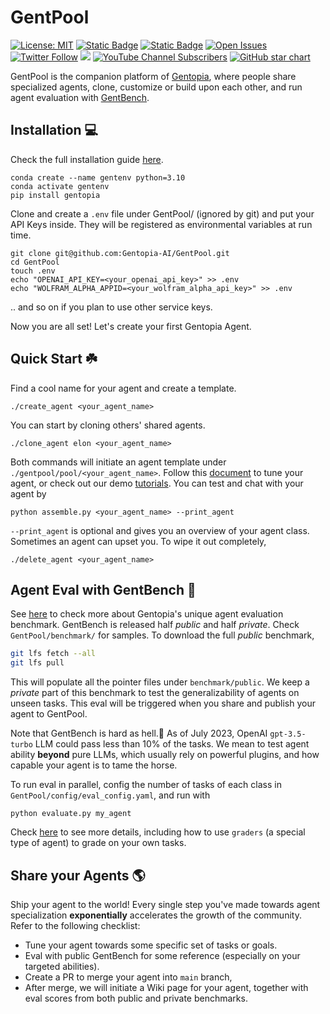 # GentPool
[![License: MIT](https://img.shields.io/badge/License-MIT-yellow.svg)](https://opensource.org/licenses/MIT)
[![Static Badge](https://img.shields.io/badge/Documentation-8A2BE2)](https://gentopia.readthedocs.io/en/latest/gentpool.html)
[![Static Badge](https://img.shields.io/badge/Gentopia-873503)](https://github.com/Gentopia-AI/Gentopia)
[![Open Issues](https://img.shields.io/github/issues-raw/Gentopia-AI/GentPool)](https://github.com/Gentopia-AI/GentPool/issues)
[![Twitter Follow](https://img.shields.io/twitter/follow/GentopiaAI)](https://twitter.com/GentopiaAI)
[![](https://dcbadge.vercel.app/api/server/ASPP9MY9QK?compact=true&style=flat)](https://discord.gg/ASPP9MY9QK)
[![YouTube Channel Subscribers](https://img.shields.io/youtube/channel/subscribers/UC9QCjcsHJVKjKZ2Zmrq83vA)](https://www.youtube.com/channel/UC9QCjcsHJVKjKZ2Zmrq83vA)
[![GitHub star chart](https://img.shields.io/github/stars/Gentopia-AI/GentPool?style=social)](https://star-history.com/Gentopia-AI/GentPool)

GentPool is the companion platform of [Gentopia](https://github.com/Gentopia-AI/Gentopia), where people share specialized agents, clone, customize or build upon each other, and run agent evaluation with [GentBench](https://gentopia.readthedocs.io/en/latest/gentpool.html#agent-evaluation).

## Installation 💻
Check the full installation guide [here](https://gentopia.readthedocs.io/en/latest/installation.html).
```
conda create --name gentenv python=3.10
conda activate gentenv
pip install gentopia
```
Clone and create a `.env` file under GentPool/ (ignored by git) and put your API Keys inside. They will be registered as environmental variables at run time.
```
git clone git@github.com:Gentopia-AI/GentPool.git
cd GentPool
touch .env
echo "OPENAI_API_KEY=<your_openai_api_key>" >> .env
echo "WOLFRAM_ALPHA_APPID=<your_wolfram_alpha_api_key>" >> .env
```
.. and so on if you plan to use other service keys. 

Now you are all set! Let's create your first Gentopia Agent.
## Quick Start ☘️
Find a cool name for your agent and create a template.
```
./create_agent <your_agent_name> 
```
You can start by cloning others' shared agents.
```
./clone_agent elon <your_agent_name> 
```
Both commands will initiate an agent template under `./gentpool/pool/<your_agent_name>`. Follow this [document](https://gentopia.readthedocs.io/en/latest/quick_start.html) to tune your agent, or check out our demo [tutorials](https://www.youtube.com/channel/UC9QCjcsHJVKjKZ2Zmrq83vA).  You can test and chat with your agent by 
```
python assemble.py <your_agent_name> --print_agent
```
`--print_agent` is optional and gives you an overview of your agent class. \
Sometimes an agent can upset you. To wipe it out completely,
```
./delete_agent <your_agent_name> 
```

## Agent Eval with GentBench 🥇
See [here](https://gentopia.readthedocs.io/en/latest/gentpool.html#agent-evaluation) to check more about Gentopia's unique agent evaluation benchmark. GentBench is released half *public* and half *private*. Check `GentPool/benchmark/` for samples. 
To download the full *public* benchmark, 
```sh
git lfs fetch --all
git lfs pull
```
This will populate all the pointer files under `benchmark/public`. We keep a *private* part of this benchmark to test the generalizability of agents on unseen tasks. This eval will be triggered when you share and publish your agent to GentPool.

Note that GentBench is hard as hell.👻 As of July 2023, OpenAI `gpt-3.5-turbo` LLM could pass less than 10% of the tasks. We mean to test agent ability **beyond** pure LLMs, which usually rely on powerful plugins, and how capable your agent is to tame the horse.

To run eval in parallel, config the number of tasks of each class in `GentPool/config/eval_config.yaml`, and run with 
```
python evaluate.py my_agent
```
Check [here](https://gentopia.readthedocs.io/en/latest/gentpool.html#running-eval) to see more details, including how to use `graders` (a special type of agent) to grade on your own tasks.


## Share your Agents 🌎

Ship your agent to the world! Every single step you've made towards agent specialization **exponentially** accelerates the growth of the community. Refer to the following checklist:

- Tune your agent towards some specific set of tasks or goals.  
- Eval with public GentBench for some reference (especially on your targeted abilities).
- Create a PR to merge your agent into `main` branch, 
- After merge, we will initiate a Wiki page for your agent, together with eval scores from both public and private benchmarks.

